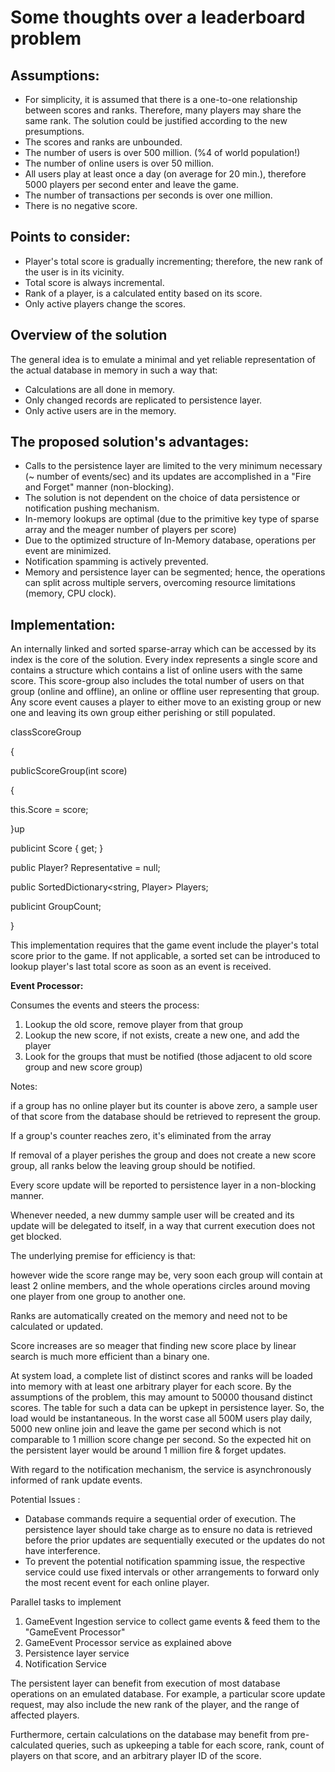 # **Some thoughts over a leaderboard problem**

##

## **Assumptions:**

- For simplicity, it is assumed that there is a one-to-one relationship between scores and ranks. Therefore, many players may share the same rank. The solution could be justified according to the new presumptions.
- The scores and ranks are unbounded.
- The number of users is over 500 million. (%4 of world population!)
- The number of online users is over 50 million.
- All users play at least once a day (on average for 20 min.), therefore 5000 players per second enter and leave the game.
- The number of transactions per seconds is over one million.
- There is no negative score.

## Points to consider:

- Player's total score is gradually incrementing; therefore, the new rank of the user is in its vicinity.
- Total score is always incremental.
- Rank of a player, is a calculated entity based on its score.
- Only active players change the scores.

## Overview of the solution

The general idea is to emulate a minimal and yet reliable representation of the actual database in memory in such a way that:

- Calculations are all done in memory.
- Only changed records are replicated to persistence layer.
- Only active users are in the memory.

## The proposed solution's advantages:

- Calls to the persistence layer are limited to the very minimum necessary (~ number of events/sec) and its updates are accomplished in a "Fire and Forget" manner (non-blocking).
- The solution is not dependent on the choice of data persistence or notification pushing mechanism.
- In-memory lookups are optimal (due to the primitive key type of sparse array and the meager number of players per score)
- Due to the optimized structure of In-Memory database, operations per event are minimized.
- Notification spamming is actively prevented.
- Memory and persistence layer can be segmented; hence, the operations can split across multiple servers, overcoming resource limitations (memory, CPU clock).

## Implementation:

An internally linked and sorted sparse-array which can be accessed by its index is the core of the solution. Every index represents a single score and contains a structure which contains a list of online users with the same score. This score-group also includes the total number of users on that group (online and offline), an online or offline user representing that group. Any score event causes a player to either move to an existing group or new one and leaving its own group either perishing or still populated.

classScoreGroup

{

publicScoreGroup(int score)

{

this.Score = score;

}up

publicint Score { get; }

public Player? Representative = null;

public SortedDictionary\<string, Player\> Players;

publicint GroupCount;

}

This implementation requires that the game event include the player's total score prior to the game. If not applicable, a sorted set can be introduced to lookup player's last total score as soon as an event is received.

**Event Processor:**

Consumes the events and steers the process:

1. Lookup the old score, remove player from that group
2. Lookup the new score, if not exists, create a new one, and add the player
3. Look for the groups that must be notified (those adjacent to old score group and new score group)

Notes:

if a group has no online player but its counter is above zero, a sample user of that score from the database should be retrieved to represent the group.

If a group's counter reaches zero, it's eliminated from the array

If removal of a player perishes the group and does not create a new score group, all ranks below the leaving group should be notified.

Every score update will be reported to persistence layer in a non-blocking manner.

Whenever needed, a new dummy sample user will be created and its update will be delegated to itself, in a way that current execution does not get blocked.

The underlying premise for efficiency is that:

however wide the score range may be, very soon each group will contain at least 2 online members, and the whole operations circles around moving one player from one group to another one.

Ranks are automatically created on the memory and need not to be calculated or updated.

Score increases are so meager that finding new score place by linear search is much more efficient than a binary one.

At system load, a complete list of distinct scores and ranks will be loaded into memory with at least one arbitrary player for each score. By the assumptions of the problem, this may amount to 50000 thousand distinct scores. The table for such a data can be upkept in persistence layer. So, the load would be instantaneous. In the worst case all 500M users play daily, 5000 new online join and leave the game per second which is not comparable to 1 million score change per second. So the expected hit on the persistent layer would be around 1 million fire & forget updates.

With regard to the notification mechanism, the service is asynchronously informed of rank update events.

Potential Issues :

- Database commands require a sequential order of execution. The persistence layer should take charge as to ensure no data is retrieved before the prior updates are sequentially executed or the updates do not have interference.
- To prevent the potential notification spamming issue, the respective service could use fixed intervals or other arrangements to forward only the most recent event for each online player.

Parallel tasks to implement

1. GameEvent Ingestion service to collect game events & feed them to the "GameEvent Processor"
2. GameEvent Processor service as explained above
3. Persistence layer service
4. Notification Service

The persistent layer can benefit from execution of most database operations on an emulated database. For example, a particular score update request, may also include the new rank of the player, and the range of affected players.

Furthermore, certain calculations on the database may benefit from pre-calculated queries, such as upkeeping a table for each score, rank, count of players on that score, and an arbitrary player ID of the score.
